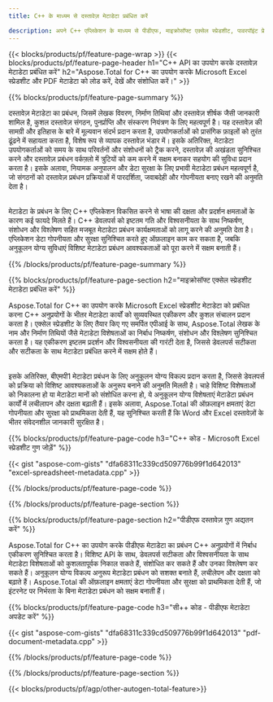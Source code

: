 ```yaml
---
title: C++ के माध्यम से दस्तावेज़ मेटाडेटा प्रबंधित करें 

description: अपने C++ एप्लिकेशन के माध्यम से पीडीएफ, माइक्रोसॉफ्ट एक्सेल स्प्रेडशीट, पावरपॉइंट प्रेजेंटेशन और वर्ड दस्तावेज़ मेटाडेटा देखें और अपडेट करें।
---
```


{{< blocks/products/pf/feature-page-wrap >}}
{{< blocks/products/pf/feature-page-header h1="C++ API का उपयोग करके दस्तावेज़ मेटाडेटा प्रबंधित करें" h2="Aspose.Total for C++ का उपयोग करके Microsoft Excel स्प्रेडशीट और PDF मेटाडेटा को लोड करें, देखें और संशोधित करें।" >}}

{{% blocks/products/pf/feature-page-summary %}}

दस्तावेज़ मेटाडेटा का प्रबंधन, जिसमें लेखक विवरण, निर्माण तिथियां और दस्तावेज़ शीर्षक जैसी जानकारी शामिल है, कुशल दस्तावेज़ संगठन, पुनर्प्राप्ति और संस्करण नियंत्रण के लिए महत्वपूर्ण है। यह दस्तावेज़ की सामग्री और इतिहास के बारे में मूल्यवान संदर्भ प्रदान करता है, उपयोगकर्ताओं को प्रासंगिक फ़ाइलों को तुरंत ढूंढने में सहायता करता है, विशेष रूप से व्यापक दस्तावेज़ भंडार में। इसके अतिरिक्त, मेटाडेटा उपयोगकर्ताओं को समय के साथ परिवर्तनों और संशोधनों को ट्रैक करने, दस्तावेज़ की अखंडता सुनिश्चित करने और दस्तावेज़ प्रबंधन वर्कफ़्लो में त्रुटियों को कम करने में सक्षम बनाकर सहयोग की सुविधा प्रदान करता है। इसके अलावा, नियामक अनुपालन और डेटा सुरक्षा के लिए प्रभावी मेटाडेटा प्रबंधन महत्वपूर्ण है, जो संगठनों को दस्तावेज़ प्रबंधन प्रक्रियाओं में पारदर्शिता, जवाबदेही और गोपनीयता बनाए रखने की अनुमति देता है।<br /><br />

मेटाडेटा के प्रबंधन के लिए C++ एप्लिकेशन विकसित करने से भाषा की दक्षता और प्रदर्शन क्षमताओं के कारण कई फायदे मिलते हैं। C++ डेवलपर्स को इष्टतम गति और विश्वसनीयता के साथ निष्कर्षण, संशोधन और विश्लेषण सहित मजबूत मेटाडेटा प्रबंधन कार्यक्षमताओं को लागू करने की अनुमति देता है। एप्लिकेशन डेटा गोपनीयता और सुरक्षा सुनिश्चित करते हुए ऑफ़लाइन काम कर सकता है, जबकि अनुकूलन योग्य सुविधाएं विशिष्ट मेटाडेटा प्रबंधन आवश्यकताओं को पूरा करने में सक्षम बनाती हैं।

{{% /blocks/products/pf/feature-page-summary  %}}


{{% blocks/products/pf/feature-page-section  h2="माइक्रोसॉफ्ट एक्सेल स्प्रेडशीट मेटाडेटा प्रबंधित करें" %}}

Aspose.Total for C++ का उपयोग करके Microsoft Excel स्प्रेडशीट मेटाडेटा को प्रबंधित करना C++ अनुप्रयोगों के भीतर मेटाडेटा कार्यों को सुव्यवस्थित एकीकरण और कुशल संचालन प्रदान करता है। एक्सेल स्प्रेडशीट के लिए तैयार किए गए समर्पित एपीआई के साथ, Aspose.Total लेखक के नाम और निर्माण तिथियों जैसे मेटाडेटा विशेषताओं का निर्बाध निष्कर्षण, संशोधन और विश्लेषण सुनिश्चित करता है। यह एकीकरण इष्टतम प्रदर्शन और विश्वसनीयता की गारंटी देता है, जिससे डेवलपर्स सटीकता और सटीकता के साथ मेटाडेटा प्रबंधित करने में सक्षम होते हैं। <br /><br />

इसके अतिरिक्त, बीएमपी1 मेटाडेटा प्रबंधन के लिए अनुकूलन योग्य विकल्प प्रदान करता है, जिससे डेवलपर्स को प्रक्रिया को विशिष्ट आवश्यकताओं के अनुरूप बनाने की अनुमति मिलती है। चाहे विशिष्ट विशेषताओं को निकालना हो या मेटाडेटा मानों को संशोधित करना हो, ये अनुकूलन योग्य विशेषताएं मेटाडेटा प्रबंधन कार्यों में लचीलापन और दक्षता बढ़ाती हैं। इसके अलावा, Aspose.Total की ऑफ़लाइन क्षमताएं डेटा गोपनीयता और सुरक्षा को प्राथमिकता देती हैं, यह सुनिश्चित करती हैं कि Word और Excel दस्तावेज़ों के भीतर संवेदनशील जानकारी सुरक्षित है।

{{% blocks/products/pf/feature-page-code h3="C++ कोड - Microsoft Excel स्प्रेडशीट गुण जोड़ें" %}}

{{< gist "aspose-com-gists" "dfa68311c339cd509776b99f1d642013" "excel-spreadsheet-metadata.cpp" >}}

{{% /blocks/products/pf/feature-page-code  %}}

{{% /blocks/products/pf/feature-page-section %}}


{{% blocks/products/pf/feature-page-section  h2="पीडीएफ दस्तावेज़ गुण अद्यतन करें" %}}

Aspose.Total for C++ का उपयोग करके पीडीएफ मेटाडेटा का प्रबंधन C++ अनुप्रयोगों में निर्बाध एकीकरण सुनिश्चित करता है। विशिष्ट API के साथ, डेवलपर्स सटीकता और विश्वसनीयता के साथ मेटाडेटा विशेषताओं को कुशलतापूर्वक निकाल सकते हैं, संशोधित कर सकते हैं और उनका विश्लेषण कर सकते हैं। अनुकूलन योग्य विकल्प अनुरूप मेटाडेटा प्रबंधन को सशक्त बनाते हैं, लचीलेपन और दक्षता को बढ़ाते हैं। Aspose.Total की ऑफ़लाइन क्षमताएं डेटा गोपनीयता और सुरक्षा को प्राथमिकता देती हैं, जो इंटरनेट पर निर्भरता के बिना मेटाडेटा प्रबंधन को सक्षम बनाती हैं।

{{% blocks/products/pf/feature-page-code h3="सी++ कोड - पीडीएफ मेटाडेटा अपडेट करें" %}}

{{< gist "aspose-com-gists" "dfa68311c339cd509776b99f1d642013" "pdf-document-metadata.cpp" >}}

{{% /blocks/products/pf/feature-page-code  %}}

{{% /blocks/products/pf/feature-page-section %}}

{{< blocks/products/pf/agp/other-autogen-total-feature>}}